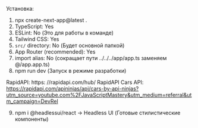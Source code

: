 Установка:
1. npx create-next-app@latest .
2. TypeScript: Yes
3. ESLint: No (Это для работы в команде)
4. Tailwind CSS: Yes
5. `src/` directory: No (Будет основной папкой)
6. App Router (recommended): Yes
7. import alias: No (сокращает пути ../../../app/app.ts заменяем @/app.app.ts)
8. npm run dev (Запуск в режиме разработки)

RapidAPI: https: //rapidapi.com/hub/
RapidAPI Cars API: https://rapidapi.com/apininjas/api/cars-by-api-ninjas?utm_source=youtube.com%2FJavaScriptMastery&utm_medium=referral&utm_campaign=DevRel

9. npm i @headlessui/react ->  Headless UI (Готовые стилистические компоненты)

